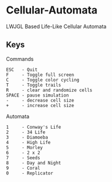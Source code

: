 Cellular-Automata
=================

LWJGL Based Life-Like Cellular Automata

## Keys

Commands

    ESC   - Quit
    F     - Toggle full screen
    C     - Toggle color cycling
    T     - Toggle trails
    R     - clear and randomize cells
    SPACE - pause simulation
    -     - decrease cell size
    +     - increase cell size

Automata

    1     - Conway's Life
    2     - 34 Life
    3     - Diamoeba
    4     - High Life
    5     - Morley
    6     - 2 x 2
    7     - Seeds
    8     - Day and Night
    9     - Coral
    0     - Replicator
    
    
